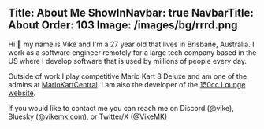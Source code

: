 ﻿Title: About Me
ShowInNavbar: true
NavbarTitle: About
Order: 103
Image: /images/bg/rrrd.png
---
Hi 👋 my name is Vike and I'm a 27 year old that lives in Brisbane, Australia.
I work as a software engineer remotely for a large tech company based in the US where I develop software that is used by millions of people every day.

Outside of work I play competitive Mario Kart 8 Deluxe and am one of the admins at [MarioKartCentral](https://mkc.gg/).
I am also the developer of the [150cc Lounge website](https://www.mk8dx-lounge.com).

If you would like to contact me you can reach me on Discord (@vike), Bluesky ([@vikemk.com](https://bsky.app/profile/vikemk.com)), or Twitter/X ([@VikeMK](https://x.com/VikeMK))